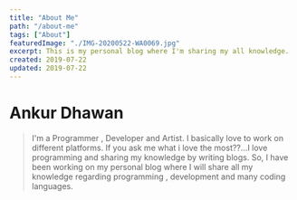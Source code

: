 ```yaml
---
title: "About Me"
path: "/about-me"
tags: ["About"]
featuredImage: "./IMG-20200522-WA0069.jpg"
excerpt: This is my personal blog where I'm sharing my all knowledge.
created: 2019-07-22
updated: 2019-07-22
---
```




# Ankur Dhawan

>I'm a Programmer , Developer and Artist.
>I basically love to work on different platforms.
>If you ask me what i love the most??...I love programming and sharing my knowledge by writing blogs.
>So, I have been working on my personal blog where I will share all my knowledge regarding programming , development and many coding languages.


